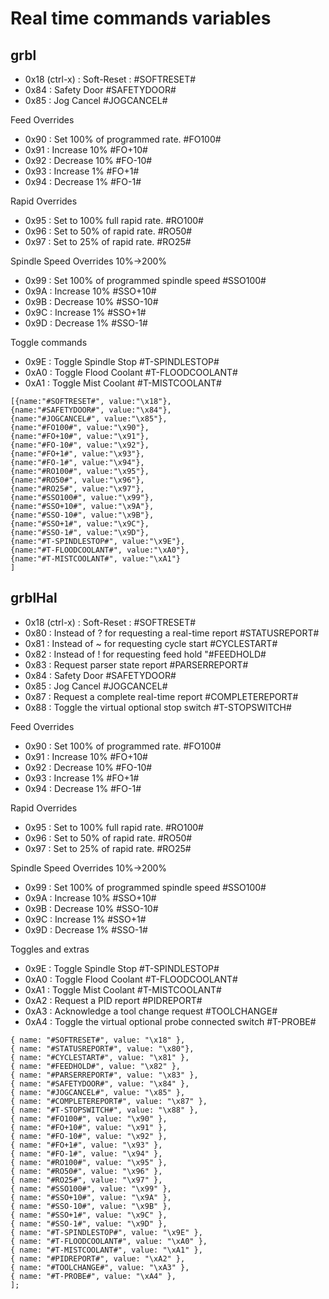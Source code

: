 # Real time commands variables

## grbl

-   0x18 (ctrl-x) : Soft-Reset : #SOFTRESET#
-   0x84 : Safety Door #SAFETYDOOR#
-   0x85 : Jog Cancel #JOGCANCEL#

Feed Overrides

-   0x90 : Set 100% of programmed rate. #FO100#
-   0x91 : Increase 10% #FO+10#
-   0x92 : Decrease 10% #FO-10#
-   0x93 : Increase 1% #FO+1#
-   0x94 : Decrease 1% #FO-1#

Rapid Overrides

-   0x95 : Set to 100% full rapid rate. #RO100#
-   0x96 : Set to 50% of rapid rate. #RO50#
-   0x97 : Set to 25% of rapid rate. #RO25#

Spindle Speed Overrides 10%->200%

-   0x99 : Set 100% of programmed spindle speed #SSO100#
-   0x9A : Increase 10% #SSO+10#
-   0x9B : Decrease 10% #SSO-10#
-   0x9C : Increase 1% #SSO+1#
-   0x9D : Decrease 1% #SSO-1#

Toggle commands

-   0x9E : Toggle Spindle Stop #T-SPINDLESTOP#
-   0xA0 : Toggle Flood Coolant #T-FLOODCOOLANT#
-   0xA1 : Toggle Mist Coolant #T-MISTCOOLANT#

```
[{name:"#SOFTRESET#", value:"\x18"},
{name:"#SAFETYDOOR#", value:"\x84"},
{name:"#JOGCANCEL#", value:"\x85"},
{name:"#FO100#", value:"\x90"},
{name:"#FO+10#", value:"\x91"},
{name:"#FO-10#", value:"\x92"},
{name:"#FO+1#", value:"\x93"},
{name:"#FO-1#", value:"\x94"},
{name:"#RO100#", value:"\x95"},
{name:"#RO50#", value:"\x96"},
{name:"#RO25#", value:"\x97"},
{name:"#SSO100#", value:"\x99"},
{name:"#SSO+10#", value:"\x9A"},
{name:"#SSO-10#", value:"\x9B"},
{name:"#SSO+1#", value:"\x9C"},
{name:"#SSO-1#", value:"\x9D"},
{name:"#T-SPINDLESTOP#", value:"\x9E"},
{name:"#T-FLOODCOOLANT#", value:"\xA0"},
{name:"#T-MISTCOOLANT#", value:"\xA1"}
]
```

## grblHal

-   0x18 (ctrl-x) : Soft-Reset : #SOFTRESET#
-   0x80 : Instead of ? for requesting a real-time report #STATUSREPORT#
-   0x81 : Instead of ~ for requesting cycle start #CYCLESTART#
-   0x82 : Instead of ! for requesting feed hold "#FEEDHOLD#
-   0x83 : Request parser state report #PARSERREPORT#
-   0x84 : Safety Door #SAFETYDOOR#
-   0x85 : Jog Cancel #JOGCANCEL#
-   0x87 : Request a complete real-time report #COMPLETEREPORT#
-   0x88 : Toggle the virtual optional stop switch #T-STOPSWITCH#

Feed Overrides

-   0x90 : Set 100% of programmed rate. #FO100#
-   0x91 : Increase 10% #FO+10#
-   0x92 : Decrease 10% #FO-10#
-   0x93 : Increase 1% #FO+1#
-   0x94 : Decrease 1% #FO-1#

Rapid Overrides

-   0x95 : Set to 100% full rapid rate. #RO100#
-   0x96 : Set to 50% of rapid rate. #RO50#
-   0x97 : Set to 25% of rapid rate. #RO25#

Spindle Speed Overrides 10%->200%

-   0x99 : Set 100% of programmed spindle speed #SSO100#
-   0x9A : Increase 10% #SSO+10#
-   0x9B : Decrease 10% #SSO-10#
-   0x9C : Increase 1% #SSO+1#
-   0x9D : Decrease 1% #SSO-1#

Toggles and extras

-   0x9E : Toggle Spindle Stop #T-SPINDLESTOP#
-   0xA0 : Toggle Flood Coolant #T-FLOODCOOLANT#
-   0xA1 : Toggle Mist Coolant #T-MISTCOOLANT#
-   0xA2 : Request a PID report #PIDREPORT#
-   0xA3 : Acknowledge a tool change request #TOOLCHANGE#
-   0xA4 : Toggle the virtual optional probe connected switch #T-PROBE#

```
{ name: "#SOFTRESET#", value: "\x18" },
{ name: "#STATUSREPORT#", value: "\x80"},
{ name: "#CYCLESTART#", value: "\x81" },
{ name: "#FEEDHOLD#", value: "\x82" },
{ name: "#PARSERREPORT#", value: "\x83" },
{ name: "#SAFETYDOOR#", value: "\x84" },
{ name: "#JOGCANCEL#", value: "\x85" },
{ name: "#COMPLETEREPORT#", value: "\x87" },
{ name: "#T-STOPSWITCH#", value: "\x88" },
{ name: "#FO100#", value: "\x90" },
{ name: "#FO+10#", value: "\x91" },
{ name: "#FO-10#", value: "\x92" },
{ name: "#FO+1#", value: "\x93" },
{ name: "#FO-1#", value: "\x94" },
{ name: "#RO100#", value: "\x95" },
{ name: "#RO50#", value: "\x96" },
{ name: "#RO25#", value: "\x97" },
{ name: "#SSO100#", value: "\x99" },
{ name: "#SSO+10#", value: "\x9A" },
{ name: "#SSO-10#", value: "\x9B" },
{ name: "#SSO+1#", value: "\x9C" },
{ name: "#SSO-1#", value: "\x9D" },
{ name: "#T-SPINDLESTOP#", value: "\x9E" },
{ name: "#T-FLOODCOOLANT#", value: "\xA0" },
{ name: "#T-MISTCOOLANT#", value: "\xA1" },
{ name: "#PIDREPORT#", value: "\xA2" },
{ name: "#TOOLCHANGE#", value: "\xA3" },
{ name: "#T-PROBE#", value: "\xA4" },
];
```
